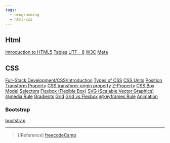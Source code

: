 ```yaml
---
tags:
  - programming
  - html-css
---
```

## Html

[Introduction to HTML5](Introduction-to-HTML5)
[Tables](Tables)
[UTF - 8](UTF---8)
[W3C](W3C)
[Meta](Meta)

## CSS

[Full-Stack Development/CSS/Introduction](Full-Stack-Development/CSS/Introduction)
[Types of CSS](Types-of-CSS)
[CSS Units](CSS-Units)
[Position](Position)
[Transform Property](Transform-Property)
[CSS transform-origin property](CSS-transform-origin-property)
[Z-Property](Z-Property)
[CSS Box Model](CSS-Box-Model)
[Selectors](Selectors)
[Flexbox (Flexible Box)](Flexbox-(Flexible-Box))
[SVG (Scalable Vector Graphics)](SVG-(Scalable-Vector-Graphics))
[@media Rule](@media-Rule)
[Gradients](Gradients)
[Grid](Grid)
[Grid vs Flexbox](Grid-vs-Flexbox)
[@keyframes Rule](@keyframes-Rule)
[Animation](Animation)

### Bootstrap

[bootstrap](bootstrap)


---


>[!Reference]
>[freecodeCamp](https://www.freecodecamp.org/learn/2022/responsive-web-design/)

